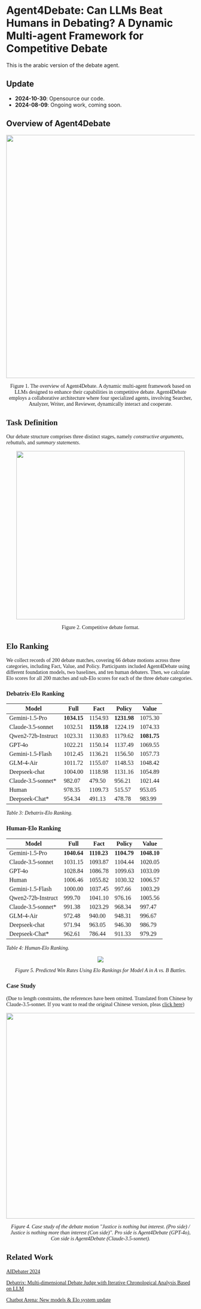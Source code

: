 # Agent4Debate: Can LLMs Beat Humans in Debating? A Dynamic Multi-agent Framework for Competitive Debate

This is the arabic version of the debate agent.

## Update
- **2024-10-30**: Opensource our code.
- **2024-08-09**: Ongoing work, coming soon.

## Overview of Agent4Debate

<p align="center">
<img src="figures/framework.png" width=650>
</p>
<p align="center">
    <font face="Times New Roman", colo=grey>Figure 1. The overview of Agent4Debate. A dynamic multi-agent framework based on LLMs designed to enhance their capabilities in competitive debate. Agent4Debate employs a collaborative architecture where four specialized agents, involving Searcher, Analyzer, Writer, and Reviewer, dynamically interact and cooperate. 
</p>

## Task Definition
Our debate structure comprises three distinct stages, namely *constructive arguments*, *rebuttals*, and *summary statements*.

<p align="center">
<img src="figures/competitive_debate.png" width=450>
</p>
<p align="center">
    <font face="Times New Roman", colo=grey> Figure 2. Competitive debate format.
</p>


## Elo Ranking

We collect records of 200 debate matches, covering 66 debate motions across three categories, including Fact, Value, and Policy. Participants included Agent4Debate using different foundation models, two baselines, and ten human debaters. Then, we calculate Elo scores for all 200 matches and sub-Elo scores for each of the three debate categories. 


### Debatrix-Elo Ranking

| Model               | Full    | Fact    | Policy  | Value   |
|---------------------|---------|---------|---------|---------|
| Gemini-1.5-Pro      | **1034.15** | 1154.93 | **1231.98** | 1075.30 |
| Claude-3.5-sonnet   | 1032.51 | **1159.18** | 1224.19 | 1074.33 |
| Qwen2-72b-Instruct  | 1023.31 | 1130.83 | 1179.62 | **1081.75** |
| GPT-4o              | 1022.21 | 1150.14 | 1137.49 | 1069.55 |
| Gemini-1.5-Flash    | 1012.45 | 1136.21 | 1156.50 | 1057.73 |
| GLM-4-Air           | 1011.72 | 1155.07 | 1148.53 | 1048.42 |
| Deepseek-chat       | 1004.00 | 1118.98 | 1131.16 | 1054.89 |
| Claude-3.5-sonnet*  | 982.07  | 479.50  | 956.21  | 1021.44 |
| Human               | 978.35  | 1109.73 | 515.57  | 953.05  |
| Deepseek-Chat*      | 954.34  | 491.13  | 478.78  | 983.99  |

<em>Table 3: Debatrix-Elo Ranking.</em>

### Human-Elo Ranking

| Model               | Full    | Fact    | Policy  | Value   |
|---------------------|---------|---------|---------|---------|
| Gemini-1.5-Pro      | **1040.64** | **1110.23** | **1104.79** | **1048.10** |
| Claude-3.5-sonnet   | 1031.15 | 1093.87 | 1104.44 | 1020.05 |
| GPT-4o              | 1028.84 | 1086.78 | 1099.63 | 1033.09 |
| Human               | 1006.46 | 1055.82 | 1030.32 | 1006.57 |
| Gemini-1.5-Flash    | 1000.00 | 1037.45 | 997.66  | 1003.29 |
| Qwen2-72b-Instruct  | 999.70  | 1041.10 | 976.16  | 1005.56 |
| Claude-3.5-sonnet*  | 991.38  | 1023.29 | 968.34  | 997.47  |
| GLM-4-Air           | 972.48  | 940.00  | 948.31  | 996.67  |
| Deepseek-chat       | 971.94  | 963.05  | 946.30  | 986.79  |
| Deepseek-Chat*      | 962.61  | 786.44  | 911.33  | 979.29  |

<em>
Table 4: Human-Elo Ranking.
</em>

<p align="center">
<img src="figures/elo_win_rate_comparison.png">
</p>
<p align="center">
<em>
    <font face="Times New Roman", colo=grey> Figure 5. Predicted Win Rates Using Elo Rankings for Model A in A vs. B Battles.
</em></p>

### Case Study

(Due to length constraints, the references have been omitted. Translated from Chinese by Claude-3.5-sonnet. If you want to read the original Chinese version, pleas [click here](figures/case%20study/readme.md))

<p align="center">
<img src="figures/case study/case_study_value.png" width=550>
</p>
<p align="center">
    <font face="Times New Roman", colo=grey> <em>Figure 4. Case study of the debate motion "Justice is nothing but interest. (Pro side) / Justice is nothing more than interest (Con side)". Pro side is Agent4Debate (GPT-4o), Con side is Agent4Debate (Claude-3.5-sonnet). </em>
</p>

## Related Work
[AIDebater 2024](http://www.fudan-disc.com/sharedtask/AIDebater24/index.html)

[Debatrix: Multi-dimensional Debate Judge with Iterative Chronological Analysis Based on LLM](https://arxiv.org/abs/2403.08010)

[Chatbot Arena: New models & Elo system update](https://lmsys.org/blog/2023-12-07-leaderboard/)
